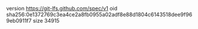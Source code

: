 version https://git-lfs.github.com/spec/v1
oid sha256:0e1372769c3ea4ce2a8fb0955a02adf8e88d1804c6143518dee9f969eb0911f7
size 34915

